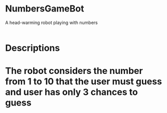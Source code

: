 # NumbersGameBot
A head-warming robot playing with numbers
<br/><br/>
<h1>Descriptions<h1/>
The robot considers the number from 1 to 10 that the user must guess and user has only 3 chances to guess
